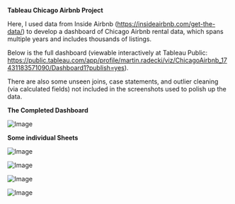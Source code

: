 **Tableau Chicago Airbnb Project**

Here, I used data from Inside Airbnb (https://insideairbnb.com/get-the-data/) to develop a dashboard of Chicago Airbnb rental data, which spans multiple years and includes thousands of listings.

Below is the full dashboard (viewable interactively at Tableau Public: https://public.tableau.com/app/profile/martin.radecki/viz/ChicagoAirbnb_17431183571090/Dashboard1?publish=yes).

There are also some unseen joins, case statements, and outlier cleaning (via calculated fields) not included in the screenshots used to polish up the data.

**The Completed Dashboard**

![Image](https://github.com/user-attachments/assets/34db727b-7b09-45d7-b19f-17e0ee57c6d2)

**Some individual Sheets**

![Image](https://github.com/user-attachments/assets/abd8f024-5235-48f3-b6e8-3276872df2bc)

![Image](https://github.com/user-attachments/assets/3af84d74-6e06-4328-bbeb-3686d730fe44)

![Image](https://github.com/user-attachments/assets/e472aabf-291d-40df-bddb-f4f1877ce9ad)

![Image](https://github.com/user-attachments/assets/921c7d52-17ed-4b6a-b156-9cc8480c15d6)
